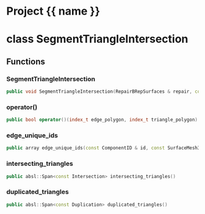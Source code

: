 <script setup>
import {useRoute} from 'vitepress'
const {path} = useRoute()
const tokens = path.split('/')
const words = tokens[2].split('-');
for (let i = 0; i < words.length; i++) {
    words[i] = words[i].charAt(0).toUpperCase() + words[i].slice(1);
    words[i] = words[i].replace('geode', 'Geode')
}
const name = words.join('-');
</script>
# Project {{ name }}

# class SegmentTriangleIntersection


## Functions

### SegmentTriangleIntersection

```cpp
public void SegmentTriangleIntersection(RepairBRepSurfaces & repair, const Surface3D & edge_surface, const Surface3D & triangle_surface)
```


### operator()

```cpp
public bool operator()(index_t edge_polygon, index_t triangle_polygon)
```


### edge_unique_ids

```cpp
public array edge_unique_ids(const ComponentID & id, const SurfaceMesh3D & mesh, const PolygonEdge & edge)
```


### intersecting_triangles

```cpp
public absl::Span<const Intersection> intersecting_triangles()
```


### duplicated_triangles

```cpp
public absl::Span<const Duplication> duplicated_triangles()
```




